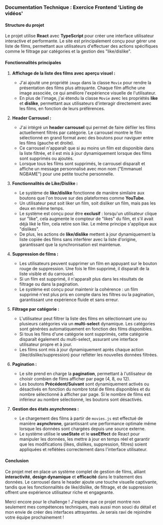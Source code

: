 ### Documentation Technique : Exercice Frontend 'Listing de vidéos'

#### Structure du projet
Le projet utilise **React** avec **TypeScript** pour créer une interface utilisateur interactive et performante. Le site est principalement conçu pour gérer une liste de films, permettant aux utilisateurs d'effectuer des actions spécifiques comme le filtrage par catégories et la gestion des "like/dislike".

#### Fonctionnalités principales

1. **Affichage de la liste des films avec aperçu visuel :**
   - J'ai ajouté une propriété `image` dans la classe `Movie` pour rendre la présentation des films plus attrayante. Chaque film affiche une image associée, ce qui améliore l'expérience visuelle de l'utilisateur.
   - En plus de l'image, j'ai étendu la classe `Movie` avec les propriétés **like** et **dislike**, permettant aux utilisateurs d'interagir directement avec les films, en fonction de leurs préférences.

2. **Header Carrousel :**
   - J'ai intégré un **header carrousel** qui permet de faire défiler les films actuellement filtrés par catégorie. Le carrousel montre le film sélectionné en grand format avec des boutons pour naviguer entre les films (gauche et droite). 
   - Ce carrousel n'apparaît que si au moins un film est disponible dans la liste filtrée, et il est mis à jour dynamiquement lorsque des films sont supprimés ou ajoutés.
   - Lorsque tous les films sont supprimés, le carrousel disparaît et affiche un message personnalisé avec mon nom ("Emmanuel NGBAME") pour une petite touche personnelle.

3. **Fonctionnalités de Like/Dislike :**
   - Le système de **like/dislike** fonctionne de manière similaire aux boutons que l'on trouve sur des plateformes comme **YouTube**.
   - Un utilisateur peut soit liker un film, soit disliker un film, mais pas les deux en même temps.
   - Le système est conçu pour être **exclusif** : lorsqu'un utilisateur clique sur "like", cela augmente le compteur de "likes" du film, et s'il avait déjà liké le film, cela retire son like. Le même principe s'applique aux "dislikes".
   - De plus, les actions de **like/dislike** mettent à jour dynamiquement la liste copiée des films sans interférer avec la liste d'origine, garantissant que la synchronisation est maintenue.

4. **Suppression de films :**
   - Les utilisateurs peuvent supprimer un film en appuyant sur le bouton rouge de suppression. Une fois le film supprimé, il disparaît de la liste visible et du carrousel.
   - Si un film est supprimé, il n'apparaît plus dans les résultats de filtrage ou dans la pagination. 
   - Le système est conçu pour maintenir la cohérence : un film supprimé n'est plus pris en compte dans les filtres ou la pagination, garantissant une expérience fluide et sans erreur.

5. **Filtrage par catégorie :**
   - L'utilisateur peut filtrer la liste des films en sélectionnant une ou plusieurs catégories via un **multi-select** dynamique. Les catégories sont générées automatiquement en fonction des films disponibles.
   - Si tous les films d'une catégorie sont supprimés, cette catégorie disparaît également du multi-select, assurant une interface utilisateur propre et à jour.
   - Les films sont mis à jour dynamiquement après chaque action (like/dislike/suppression) pour refléter les nouvelles données filtrées.

6. **Pagination :**
   - Le site prend en charge la **pagination**, permettant à l'utilisateur de choisir combien de films afficher par page (4, 8, ou 12).
   - Les boutons **Précédent/Suivant** sont dynamiquement activés ou désactivés en fonction du nombre total de films disponibles et du nombre sélectionné à afficher par page. Si le nombre de films est inférieur au nombre sélectionné, les boutons sont désactivés.

7. **Gestion des états asynchrones :**
   - Le chargement des films à partir de `movies.js` est effectué de manière **asynchrone**, garantissant une performance optimale même lorsque les données sont chargées depuis une source externe.
   - Le système utilise le **useState** et le **useEffect** de React pour manipuler les données, les mettre à jour en temps réel et garantir que les modifications (likes, dislikes, suppression, filtres) soient appliquées et reflétées correctement dans l'interface utilisateur.

#### Conclusion
Ce projet met en place un système complet de gestion de films, alliant **interactivité**, **design dynamique** et **efficacité** dans le traitement des données. Le carrousel dans le header ajoute une touche visuelle captivante, tandis que les fonctionnalités de like/dislike, de filtrage, et de suppression offrent une expérience utilisateur riche et engageante. 

Merci encore pour le challenge ! J'espère que ce projet montre non seulement mes compétences techniques, mais aussi mon souci du détail et mon envie de créer des interfaces attrayantes. Je serais ravi de rejoindre votre équipe prochainement !